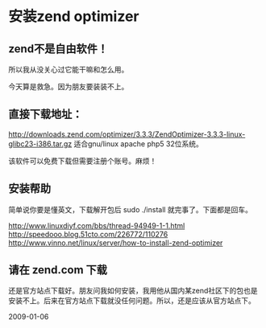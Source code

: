 # 安装zend optimizer

## zend不是自由软件！
所以我从没关心过它能干嘛和怎么用。

今天算是救急。因为朋友要装装不上。

## 直接下载地址：
<http://downloads.zend.com/optimizer/3.3.3/ZendOptimizer-3.3.3-linux-glibc23-i386.tar.gz>
适合gnu/linux apache php5 32位系统。

该软件可以免费下载但需要注册个账号。麻烦！

## 安装帮助

简单说你要是懂英文，下载解开包后 sudo ./install 就完事了。下面都是回车。


http://www.linuxdiyf.com/bbs/thread-94949-1-1.html
http://speedooo.blog.51cto.com/226772/110276
http://www.vinno.net/linux/server/how-to-install-zend-optimizer

## 请在 zend.com 下载

还是官方站点下载好。朋友问我如何安装，我用他从国内某zend社区下的包也是安装不上。后来在官方站点下载就没任何问题。所以，还是应该从官方站点下。


2009-01-06
